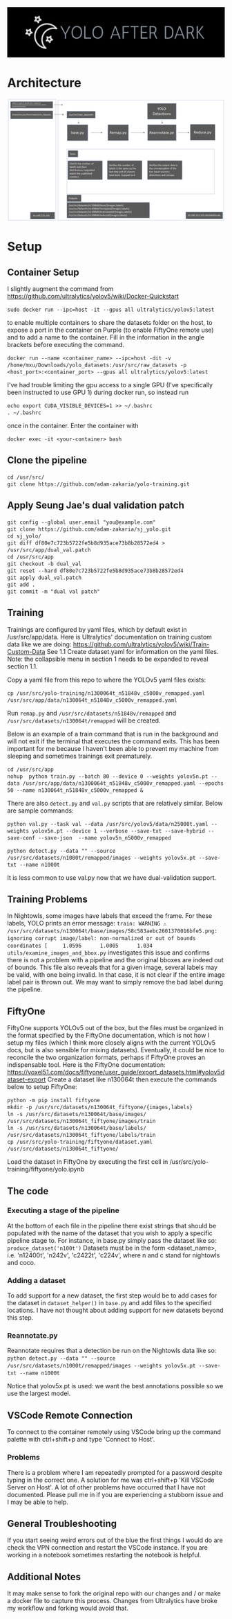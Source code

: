 <img src="https://github.com/adam-zakaria/yolo-training/blob/main/imgs/yolo-after-dark-logo-crop.png">

# Architecture

<img src="https://github.com/adam-zakaria/yolo-training/blob/main/imgs/yolo_training_architecture.png">

# Setup

## Container Setup
I slightly augment the command from https://github.com/ultralytics/yolov5/wiki/Docker-Quickstart
```
sudo docker run --ipc=host -it --gpus all ultralytics/yolov5:latest
```
to enable multiple containers to share the datasets folder on the host, to expose a port in the container on Purple (to enable FiftyOne remote use) and to add a name to the container. Fill in the information in the angle brackets before executing the command.
```
docker run --name <container_name> --ipc=host -dit -v /home/mxu/Downloads/yolo_datasets:/usr/src/raw_datasets -p <host_port>:<container_port> --gpus all ultralytics/yolov5:latest
```
I've had trouble limiting the gpu access to a single GPU (I've specifically been instructed to use GPU 1) during docker run, so instead run 
```
echo export CUDA_VISIBLE_DEVICES=1 >> ~/.bashrc
. ~/.bashrc
```
once in the container. 
Enter the container with
```
docker exec -it <your-container> bash
```

## Clone the pipeline
```
cd /usr/src/
git clone https://github.com/adam-zakaria/yolo-training.git
```

## Apply Seung Jae's dual validation patch
```
git config --global user.email "you@example.com"
git clone https://github.com/adam-zakaria/sj_yolo.git
cd sj_yolo/
git diff df80e7c723b5722fe5b8d935ace73b8b28572ed4 > /usr/src/app/dual_val.patch
cd /usr/src/app
git checkout -b dual_val
git reset --hard df80e7c723b5722fe5b8d935ace73b8b28572ed4
git apply dual_val.patch
git add .
git commit -m "dual val patch"
```

## Training
Trainings are configured by yaml files, which by default exist in /usr/src/app/data. Here is Ultralytics' documentation on training custom data like we are doing: https://github.com/ultralytics/yolov5/wiki/Train-Custom-Data See 1.1 Create dataset.yaml for information on the yaml files. Note: the collapsible menu in section 1 needs to be expanded to reveal section 1.1.

Copy a yaml file from this repo to where the YOLOv5 yaml files exists:
```
cp /usr/src/yolo-training/n1300064t_n51848v_c5000v_remapped.yaml /usr/src/app/data/n130064t_n51848v_c5000v_remapped.yaml
```
Run `remap.py` and `/usr/src/datasets/n51848v/remapped` and `/usr/src/datasets/n130064t/remapped` will be created.

Below is an example of a train command that is run in the background and will not exit if the terminal that executes the command exits. This has been important for me because I haven't been able to prevent my machine from sleeping and sometimes trainings exit prematurely. 
```
cd /usr/src/app
nohup  python train.py --batch 80 --device 0 --weights yolov5n.pt --data /usr/src/app/data/n1300064t_n51848v_c5000v_remapped.yaml --epochs 50 --name n130064t_n51848v_c5000v_remapped &
```
There are also `detect.py` and `val.py` scripts that are relatively similar. Below are sample commands:
```
python val.py --task val --data /usr/src/yolov5/data/n25000t.yaml --weights yolov5n.pt --device 1 --verbose --save-txt --save-hybrid --save-conf --save-json  --name yolov5n_n5000v_remapped
```
```
python detect.py --data "" --source /usr/src/datasets/n1000t/remapped/images --weights yolov5x.pt --save-txt --name n1000t
```
It is less common to use val.py now that we have dual-validation support.
## Training Problems
In Nightowls, some images have labels that exceed the frame. For these labels, YOLO prints an error message:
```train: WARNING ⚠️ /usr/src/datasets/n130064t/base/images/58c583aebc2601370016bfe5.png: ignoring corrupt image/label: non-normalized or out of bounds coordinates [     1.0596      1.0005      1.034```
`utils/examine_images_and_bbox.py` investigates this issue and confirms there is not a problem with a pipeline and the original bboxes are indeed out of bounds. This file also reveals that for a given image, several labels may be valid, with one being invalid. In that case, it is not clear if the entire image label pair is thrown out. We may want to simply remove the bad label during the pipeline.

## FiftyOne
FiftyOne supports YOLOv5 out of the box, but the files must be organized in the format specified by the FiftyOne documentation, which is not how I setup my files (which I think more closely aligns with the current YOLOv5 docs, but is also sensible for mixing datasets). Eventually, it could be nice to reconcile the two organization formats, perhaps if FiftyOne proves an indispensable tool. Here is the FiftyOne documentation: https://voxel51.com/docs/fiftyone/user_guide/export_datasets.html#yolov5dataset-export
Create a dataset like n130064t then execute the commands below to setup FiftyOne:
```
python -m pip install fiftyone
mkdir -p /usr/src/datasets/n130064t_fiftyone/{images,labels}
ln -s /usr/src/datasets/n130064t/base/images/ /usr/src/datasets/n130064t_fiftyone/images/train
ln -s /usr/src/datasets/n130064t/base/labels/ /usr/src/datasets/n130064t_fiftyone/labels/train
cp /usr/src/yolo-training/fiftyone/dataset.yaml /usr/src/datasets/n130064t_fiftyone/
```
Load the dataset in FiftyOne by executing the first cell in /usr/src/yolo-training/fiftyone/yolo.ipynb


## The code
### Executing a stage of the pipeline
At the bottom of each file in the pipeline there exist strings that should be populated with the name of the dataset that you wish to apply a specific pipeline stage to. For instance, in base.py simply pass the dataset like so: ```produce_dataset('n100t')``` Datasets must be in the form <dataset_name><number of images><training or validation>, i.e. 'n12400t', 'n242v', 'c2422t', 'c224v', where n and c stand for nightowls and coco.

### Adding a dataset
To add support for a new dataset, the first step would be to add cases for the dataset in ```dataset_helper()``` in `base.py` and add files to the specified locations. I have not thought about adding support for new datasets beyond this step.

### Reannotate.py
Reannotate requires that a detection be run on the Nightowls data like so:
```python detect.py --data "" --source /usr/src/datasets/n1000t/remapped/images --weights yolov5x.pt --save-txt --name n1000t```
 
Notice that yolov5x.pt is used: we want the best annotations possible so we use the largest model.

## VSCode Remote Connection
To connect to the container remotely using VSCode bring up the command palette with ctrl+shift+p and type 'Connect to Host'.
### Problems
There is a problem where I am repeatedly prompted for a password despite typing in the correct one. A solution for me was ctrl+shift+p 'Kill VSCode Server on Host'.
A lot of other problems have occurred that I have not documented. Please pull me in if you are experiencing a stubborn issue and I may be able to help.
 
## General Troubleshooting
If you start seeing weird errors out of the blue the first things I would do are check the VPN connection and restart the VSCode instance. If you are working in a notebook sometimes restarting the notebook is helpful.
 
## Additional Notes
It may make sense to fork the original repo with our changes and / or make a docker file to capture this process. Changes from Ultralytics have broke my workflow and forking would avoid that.
  

